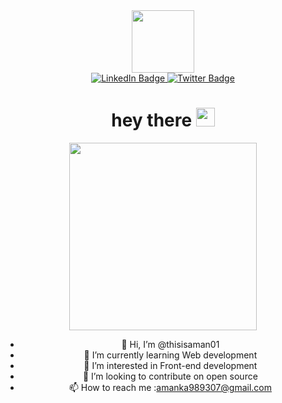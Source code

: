 

<div id="header" align="center">
  <img src="https://media.giphy.com/media/i1JHRZSXO9LZZDHqii/giphy.gif" width="100"/>
</div>



<div id="badges" align="center">
  <a href="https://www.linkedin.com/in/aman-k-a-303561183/">
    <img src="https://img.shields.io/badge/LinkedIn-blue?style=for-the-badge&logo=linkedin&logoColor=white" alt="LinkedIn Badge"/>
  </a>
  
  </a>
  <a href="https://twitter.com/AmanKA13">
    <img src="https://img.shields.io/badge/Twitter-blue?style=for-the-badge&logo=twitter&logoColor=white" alt="Twitter Badge"/>
  </a>
</div>

<h1 align="center">
  hey there
  <img src="https://media.giphy.com/media/hvRJCLFzcasrR4ia7z/giphy.gif" width="30px"/>
</h1>


<div align="center">
  <img src="https://user-images.githubusercontent.com/71985799/158726018-0b1feb2e-ef28-4584-b358-a4df49237a37.png" width="300" height="300"/>
</div>



<div align="center">
  
  - 👋 Hi, I’m @thisisaman01
  - 🌱 I’m currently learning Web development
  - 👀 I’m interested in Front-end development  
  - 💞️ I’m looking to contribute on open source
  - 📫 How to reach me :amanka989307@gmail.com

